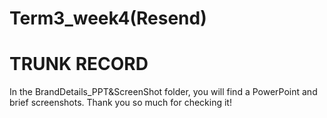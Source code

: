# Term3_week4(Resend)
# TRUNK RECORD
In the BrandDetails_PPT&ScreenShot folder, you will find a PowerPoint and brief screenshots.
Thank you so much for checking it!
